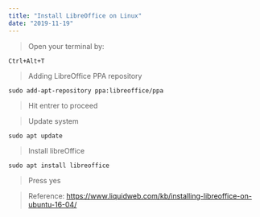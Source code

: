 ```yaml
---
title: "Install LibreOffice on Linux"
date: "2019-11-19"
---
```


> Open your terminal by: 
```
Ctrl+Alt+T
```

> Adding LibreOffice PPA repository
```
sudo add-apt-repository ppa:libreoffice/ppa
```

> Hit entrer to proceed

> Update system
```
sudo apt update
```

> Install libreOffice
```
sudo apt install libreoffice
```

> Press yes

> Reference: 
https://www.liquidweb.com/kb/installing-libreoffice-on-ubuntu-16-04/



